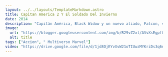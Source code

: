 ```yaml
---
layout: ../../layouts/TemplateMarkdown.astro
title: Capitan America 2 Y El Soldado Del Invierno
date: 2014
description: "Capitán América, Black Widow y un nuevo aliado, Falcon, se enfrentan a un enemigo inesperado mientras intentan exponer una conspiración que pone en riesgo al mundo."
image:
  url: "https://blogger.googleusercontent.com/img/b/R29vZ2xl/AVvXsEgpfGNM-3aJVg9051YrCKOpHIzY2GXPY1ZdPrWVDELXQHAS8kQBgGQPdAMQ5lvaAI5bhZPV9YJhDPZhSWpXJzd3gtX4wzz73egQkYLQ3ICXl6wpWOjJPpf0xcBrDlhax_mvHp9cz7X_J2Fn/s320/images+%25282%2529.jpg"
  alt: title
tags: ["Accion", " Multiverso Marvel"]
video: "https://drive.google.com/file/d/1jd8OjEYvXvW21oTIUwzMYKriDs3q6n_7/preview"
---
```

